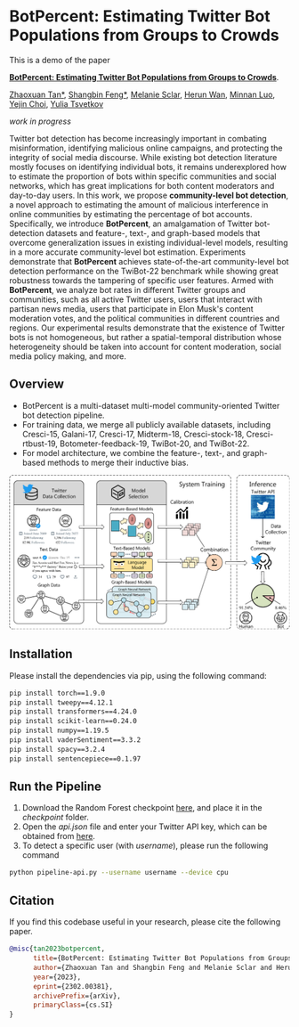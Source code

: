 # BotPercent: Estimating Twitter Bot Populations from Groups to Crowds

This is a demo of the paper

[**BotPercent: Estimating Twitter Bot Populations from Groups to Crowds**][paper].

[Zhaoxuan Tan*](https://zhaoxuan.info/), 
[Shangbin Feng*](https://bunsenfeng.github.io/), 
[Melanie Sclar](https://msclar.github.io/), 
[Herun Wan](https://whr000001.github.io/), 
[Minnan Luo](https://scholar.google.com/citations?user=C3ujEF0AAAAJ&hl=en), 
[Yejin Choi](https://homes.cs.washington.edu/~yejin/), 
[Yulia Tsvetkov](https://homes.cs.washington.edu/~yuliats/)

[paper]: https://arxiv.org/abs/2302.00381
*work in progress*

Twitter bot detection has become increasingly important in combating misinformation, identifying malicious online campaigns, and protecting the integrity of social media discourse. While existing bot detection literature mostly focuses on identifying individual bots, it remains underexplored how to estimate the proportion of bots within specific communities and social networks, which has great implications for both content moderators and day-to-day users. In this work, we propose **community-level bot detection**, a novel approach to estimating the amount of malicious interference in online communities by estimating the percentage of bot accounts. Specifically, we introduce **BotPercent**, an amalgamation of Twitter bot-detection datasets and feature-, text-, and graph-based models that overcome generalization issues in existing individual-level models, resulting in a more accurate community-level bot estimation. Experiments demonstrate that **BotPercent** achieves state-of-the-art community-level bot detection performance on the TwiBot-22 benchmark while showing great robustness towards the tampering of specific user features. Armed with **BotPercent**, we analyze bot rates in different Twitter groups and communities, such as all active Twitter users, users that interact with partisan news media, users that participate in Elon Musk's content moderation votes, and the political communities in different countries and regions. Our experimental results demonstrate that the existence of Twitter bots is not homogeneous, but rather a spatial-temporal distribution whose heterogeneity should be taken into account for content moderation, social media policy making, and more.

## Overview ##

* BotPercent is a multi-dataset multi-model community-oriented Twitter bot detection pipeline. 
* For training data, we merge all publicly available datasets, including Cresci-15, Galani-17, Cresci-17, Midterm-18, Cresci-stock-18, Cresci-rtbust-19, Botometer-feedback-19, TwiBot-20, and TwiBot-22.
* For model architecture, we combine the feature-, text-, and graph-based methods to merge their inductive bias.

![BotPercent](asset/overview.png)

## Installation ##
Please install the dependencies via pip, using the following command:

```bash
pip install torch==1.9.0
pip install tweepy==4.12.1
pip install transformers==4.24.0
pip install scikit-learn==0.24.0
pip install numpy==1.19.5
pip install vaderSentiment==3.3.2
pip install spacy==3.2.4
pip install sentencepiece==0.1.97
```

## Run the Pipeline ##
1. Download the Random Forest checkpoint [here](https://drive.google.com/file/d/1-sZXntdHimn6cq8WpGWMBAmpnENgWJKq/view?usp=sharing), and place it in the *checkpoint* folder.
2. Open the *api.json* file and enter your Twitter API key, which can be obtained from [here](https://developer.twitter.com/en/docs/twitter-api).
3. To detect a specific user (with *username*), please run the following command

```bash
python pipeline-api.py --username username --device cpu
```

## Citation ##
If you find this codebase useful in your research, please cite the following paper.

```bibtex
@misc{tan2023botpercent,
      title={BotPercent: Estimating Twitter Bot Populations from Groups to Crowds}, 
      author={Zhaoxuan Tan and Shangbin Feng and Melanie Sclar and Herun Wan and Minnan Luo and Yejin Choi and Yulia Tsvetkov},
      year={2023},
      eprint={2302.00381},
      archivePrefix={arXiv},
      primaryClass={cs.SI}
}
```